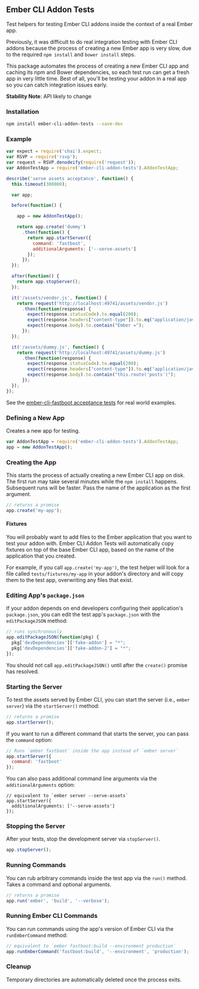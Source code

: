 ## Ember CLI Addon Tests

Test helpers for testing Ember CLI addons inside the context of a real
Ember app.

Previously, it was difficult to do real integration testing with Ember
CLI addons because the process of creating a new Ember app is very slow, due
to the required `npm install` and `bower install` steps.

This package automates the process of creating a new Ember CLI app and
caching its npm and Bower dependencies, so each test run can get a fresh
app in very little time. Best of all, you'll be testing your addon in a
real app so you can catch integration issues early.

**Stability Note**: API likely to change

### Installation

```sh
npm install ember-cli-addon-tests --save-dev
```

### Example

```js
var expect = require('chai').expect;
var RSVP = require('rsvp');
var request = RSVP.denodeify(require('request'));
var AddonTestApp = require('ember-cli-addon-tests').AddonTestApp;

describe('serve assets acceptance', function() {
  this.timeout(300000);

  var app;

  before(function() {

    app = new AddonTestApp();

    return app.create('dummy')
      .then(function() {
        return app.startServer({
          command: 'fastboot',
          additionalArguments: ['--serve-assets']
        });
      });
  });

  after(function() {
    return app.stopServer();
  });

  it('/assets/vendor.js', function() {
    return request('http://localhost:49741/assets/vendor.js')
      .then(function(response) {
        expect(response.statusCode).to.equal(200);
        expect(response.headers["content-type"]).to.eq("application/javascript");
        expect(response.body).to.contain("Ember =");
      });
  });

  it('/assets/dummy.js', function() {
    return request('http://localhost:49741/assets/dummy.js')
      .then(function(response) {
        expect(response.statusCode).to.equal(200);
        expect(response.headers["content-type"]).to.eq("application/javascript");
        expect(response.body).to.contain("this.route('posts')");
      });
  });
});
```

See the [ember-cli-fastboot acceptance tests](https://github.com/tildeio/ember-cli-fastboot/tree/master/tests/acceptance)
for real world examples.

### Defining a New App

Creates a new app for testing.

```js
var AddonTestApp = require('ember-cli-addon-tests').AddonTestApp;
app = new AddonTestApp();
```

### Creating the App

This starts the process of actually creating a new Ember CLI app on
disk. The first run may take several minutes while the `npm install`
happens. Subsequent runs will be faster. Pass the name of the
application as the first argument.

```js
// returns a promise
app.create('my-app');
```

#### Fixtures

You will probably want to add files to the Ember application that you
want to test your addon with. Ember CLI Addon Tests will automatically
copy fixtures on top of the base Ember CLI app, based on the name of the
application that you created.

For example, if you call `app.create('my-app')`, the test helper will
look for a file called `tests/fixtures/my-app` in your addon's directory
and will copy them to the test app, overwriting any files that exist.

### Editing App's `package.json`

If your addon depends on end developers configuring their application's
`package.json`, you can edit the test app's `package.json` with the
`editPackageJSON` method:

```js
// runs synchronously
app.editPackageJSON(function(pkg) {
  pkg['devDependencies']['fake-addon'] = "*";
  pkg['devDependencies']['fake-addon-2'] = "*";
});
```

You should not call `app.editPackageJSON()` until after the `create()`
promise has resolved.

### Starting the Server

To test the assets served by Ember CLI, you can start the server (i.e.,
`ember server`) via the `startServer()` method:

```js
// returns a promise
app.startServer();
```

If you want to run a different command that starts the server, you can
pass the `command` option:
```js
// Runs `ember fastboot` inside the app instead of `ember server`
app.startServer({
  command: 'fastboot'
});
```

You can also pass additional command line arguments via the
`additionalArguments` option:

```
// equivalent to `ember server --serve-assets`
app.startServer({
  additionalArguments: ['--serve-assets']
});
```

### Stopping the Server

After your tests, stop the development server via `stopServer()`.

```js
app.stopServer();
```

### Running Commands

You can rub arbitrary commands inside the test app via the `run()`
method. Takes a command and optional arguments.

```js
// returns a promise
app.run('ember', 'build', '--verbose');
```

### Running Ember CLI Commands

You can run commands using the app's version of Ember CLI via the
`runEmberCommand` method:

```js
// equivalent to `ember fastboot:build --environment production`
app.runEmberCommand('fastboot:build', '--environment', 'production');
```

### Cleanup

Temporary directories are automatically deleted once the process exits.
